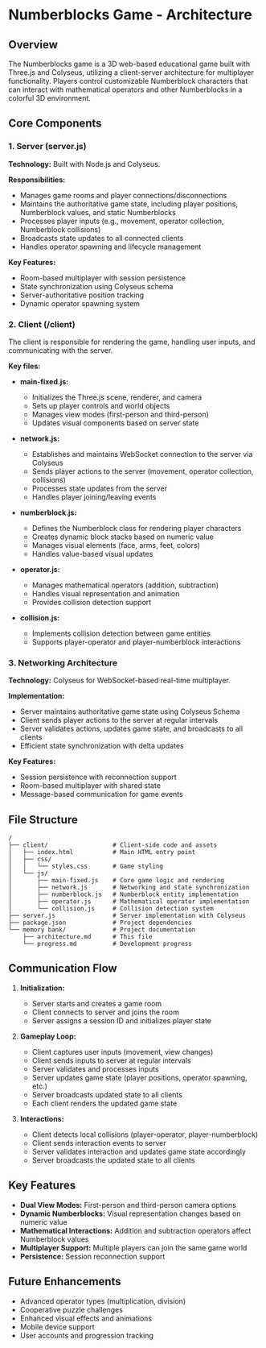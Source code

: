 # Numberblocks Game - Architecture

## Overview
The Numberblocks game is a 3D web-based educational game built with Three.js and Colyseus, utilizing a client-server architecture for multiplayer functionality. Players control customizable Numberblock characters that can interact with mathematical operators and other Numberblocks in a colorful 3D environment.

## Core Components

### 1. Server (server.js)
**Technology:** Built with Node.js and Colyseus.

**Responsibilities:**
- Manages game rooms and player connections/disconnections
- Maintains the authoritative game state, including player positions, Numberblock values, and static Numberblocks
- Processes player inputs (e.g., movement, operator collection, Numberblock collisions)
- Broadcasts state updates to all connected clients
- Handles operator spawning and lifecycle management

**Key Features:**
- Room-based multiplayer with session persistence
- State synchronization using Colyseus schema
- Server-authoritative position tracking
- Dynamic operator spawning system

### 2. Client (/client)
The client is responsible for rendering the game, handling user inputs, and communicating with the server.

**Key files:**
- **main-fixed.js:**
  - Initializes the Three.js scene, renderer, and camera
  - Sets up player controls and world objects
  - Manages view modes (first-person and third-person)
  - Updates visual components based on server state

- **network.js:**
  - Establishes and maintains WebSocket connection to the server via Colyseus
  - Sends player actions to the server (movement, operator collection, collisions)
  - Processes state updates from the server
  - Handles player joining/leaving events

- **numberblock.js:**
  - Defines the Numberblock class for rendering player characters
  - Creates dynamic block stacks based on numeric value
  - Manages visual elements (face, arms, feet, colors)
  - Handles value-based visual updates

- **operator.js:**
  - Manages mathematical operators (addition, subtraction)
  - Handles visual representation and animation
  - Provides collision detection support

- **collision.js:**
  - Implements collision detection between game entities
  - Supports player-operator and player-numberblock interactions

### 3. Networking Architecture
**Technology:** Colyseus for WebSocket-based real-time multiplayer.

**Implementation:**
- Server maintains authoritative game state using Colyseus Schema
- Client sends player actions to the server at regular intervals
- Server validates actions, updates game state, and broadcasts to all clients
- Efficient state synchronization with delta updates

**Key Features:**
- Session persistence with reconnection support
- Room-based multiplayer with shared state
- Message-based communication for game events

## File Structure
```
/
├── client/                  # Client-side code and assets
│   ├── index.html           # Main HTML entry point
│   ├── css/
│   │   └── styles.css       # Game styling
│   └── js/
│       ├── main-fixed.js    # Core game logic and rendering
│       ├── network.js       # Networking and state synchronization
│       ├── numberblock.js   # Numberblock entity implementation
│       ├── operator.js      # Mathematical operator implementation
│       └── collision.js     # Collision detection system
├── server.js                # Server implementation with Colyseus
├── package.json             # Project dependencies
└── memory bank/             # Project documentation
    ├── architecture.md      # This file
    └── progress.md          # Development progress
```

## Communication Flow
1. **Initialization:**
   - Server starts and creates a game room
   - Client connects to server and joins the room
   - Server assigns a session ID and initializes player state

2. **Gameplay Loop:**
   - Client captures user inputs (movement, view changes)
   - Client sends inputs to server at regular intervals
   - Server validates and processes inputs
   - Server updates game state (player positions, operator spawning, etc.)
   - Server broadcasts updated state to all clients
   - Each client renders the updated game state

3. **Interactions:**
   - Client detects local collisions (player-operator, player-numberblock)
   - Client sends interaction events to server
   - Server validates interaction and updates game state accordingly
   - Server broadcasts the updated state to all clients

## Key Features
- **Dual View Modes:** First-person and third-person camera options
- **Dynamic Numberblocks:** Visual representation changes based on numeric value
- **Mathematical Interactions:** Addition and subtraction operators affect Numberblock values
- **Multiplayer Support:** Multiple players can join the same game world
- **Persistence:** Session reconnection support

## Future Enhancements
- Advanced operator types (multiplication, division)
- Cooperative puzzle challenges
- Enhanced visual effects and animations
- Mobile device support
- User accounts and progression tracking
